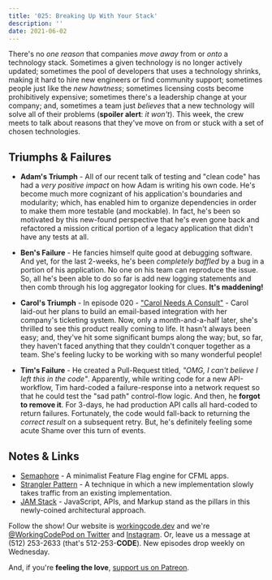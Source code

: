 ```yaml
---
title: '025: Breaking Up With Your Stack'
description: ''
date: 2021-06-02
---
```


<script async defer onload="redcircleIframe();" src="https://api.podcache.net/embedded-player/sh/30227421-bc27-45c2-bfb4-861def7dd4cc/ep/a58b26aa-4577-44db-bcb2-ada7ed5a0751"></script><div class="redcirclePlayer-a58b26aa-4577-44db-bcb2-ada7ed5a0751"></div>

There's no _one reason_ that companies _move away_ from or _onto_ a technology stack. Sometimes a given technology is no longer actively updated; sometimes the pool of developers that uses a technology shrinks, making it hard to hire new engineers or find community support; sometimes people just like the _new hawtness_; sometimes licensing costs become prohibitively expensive; sometimes there's a leadership change at your company; and, sometimes a team just _believes_ that a new technology will solve all of their problems (**spoiler alert**: _it won't_). This week, the crew meets to talk about reasons that they've move on from or stuck with a set of chosen technologies.

## Triumphs &amp; Failures

* **Adam's Triumph** - All of our recent talk of testing and "clean code" has had a _very positive impact_ on how Adam is writing his own code. He's become much more cognizant of his application's boundaries and modularity; which, has enabled him to organize dependencies in order to make them more testable (and mockable). In fact, he's been so motivated by this new-found perspective that he's even gone back and refactored a mission critical portion of a legacy application that didn't have any tests at all.

* **Ben's Failure** - He fancies himself quite good at debugging software. And yet, for the last 2-weeks, he's been _completely baffled_ by a bug in a portion of his application. No one on his team can reproduce the issue. So, all he's been able to do so far is add new logging statements and then comb through his log aggregator looking for clues. **It's maddening!**

* **Carol's Triumph** - In episode 020 - ["Carol Needs A Consult"][working-code-020] - Carol laid-out her plans to build an email-based integration with her company's ticketing system. Now, only a month-and-a-half later, she's thrilled to see this product really coming to life. It hasn't always been easy; and, they've hit some significant bumps along the way; but, so far, they haven't faced anything that they couldn't conquer together as a team. She's feeling lucky to be working with so many wonderful people!

* **Tim's Failure** - He created a Pull-Request titled, _"OMG, I can't believe I left this in the code"_. Apparently, while writing code for a new API-workflow, Tim hard-coded a failure-response into a network request so that he could test the "sad path" control-flow logic. And then, he **forgot to remove it**. For 3-days, he had production API calls all hard-coded to return failures. Fortunately, the code would fall-back to returning the _correct result_ on a subsequent retry. But, he's definitely feeling some acute Shame over this turn of events.

## Notes &amp; Links

* [Semaphore](https://adamtuttle.codes/blog/2021/introducing-semaphore/) - A minimalist Feature Flag engine for CFML apps.
* [Strangler Pattern](https://martinfowler.com/bliki/StranglerFigApplication.html) - A technique in which a new implementation slowly takes traffic from an existing implementation.
* [JAM Stack](https://jamstack.org/) - JavaScript, APIs, and Markup stand as the pillars in this newly-coined architectural approach.

Follow the show! Our website is [workingcode.dev][working-code] and we're [@WorkingCodePod on Twitter][working-code-twitter] and [Instagram][working-code-instagram]. Or, leave us a message at (512) 253-2633‬ (that's 512-253-**CODE**). New episodes drop weekly on Wednesday.

And, if you're **feeling the love**, [support us on Patreon][working-code-patreon].


[working-code]: https://workingcode.dev/
[working-code-020]: https://workingcode.dev/episodes/020-carol-needs-a-consult/
[working-code-instagram]: https://www.instagram.com/workingcodepod/
[working-code-patreon]: https://www.patreon.com/workingcodepod
[working-code-twitter]: https://twitter.com/WorkingCodePod
